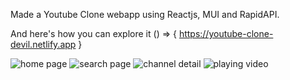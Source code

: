 Made a Youtube Clone webapp using Reactjs, MUI and RapidAPI.

And here's how you can explore it () => { https://youtube-clone-devil.netlify.app }

![home page ](https://user-images.githubusercontent.com/84832101/227773665-264f986e-fa47-4d73-9204-c9894f1ce549.png)
![search page](https://user-images.githubusercontent.com/84832101/227773725-0a8d9dcf-4b52-466b-bedf-a586f506dd7d.png)
![channel detail](https://user-images.githubusercontent.com/84832101/227773883-a05cbfa3-d141-4c07-b4ba-056b5021fe17.png)
![playing video](https://user-images.githubusercontent.com/84832101/227773889-cb892619-6181-493d-974a-fe4c7065ca46.png)









